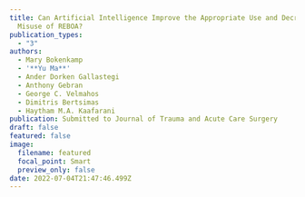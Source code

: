```yaml
---
title: Can Artificial Intelligence Improve the Appropriate Use and Decrease the
  Misuse of REBOA?
publication_types:
  - "3"
authors:
  - Mary Bokenkamp
  - '**Yu Ma**'
  - Ander Dorken Gallastegi
  - Anthony Gebran
  - George C. Velmahos
  - Dimitris Bertsimas
  - Haytham M.A. Kaafarani
publication: Submitted to Journal of Trauma and Acute Care Surgery
draft: false
featured: false
image:
  filename: featured
  focal_point: Smart
  preview_only: false
date: 2022-07-04T21:47:46.499Z
---
```

